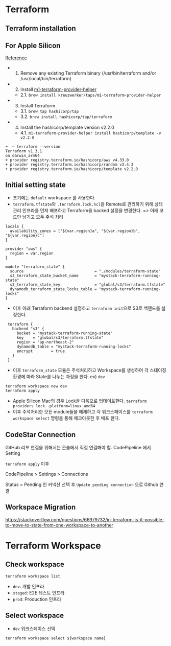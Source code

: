 # Terraform

## Terraform installation

## For Apple Silicon

[Reference](https://discuss.hashicorp.com/t/template-v2-2-0-does-not-have-a-package-available-mac-m1/35099/4)

- 1. Remove any existing Terraform binary (/usr/bin/terraform and/or /usr/local/bin/terraform)
- 2. Install [m1-terraform-provider-helper](https://github.com/kreuzwerker/m1-terraform-provider-helper)
  - 2.1. `brew install kreuzwerker/taps/m1-terraform-provider-helper`
- 3. Install Terraform
  - 3.1. `brew tap hashicorp/tap`
  - 3.2. `brew install hashicorp/tap/terraform`
- 4. Install the hashicorp/template version v2.2.0
  - 4.1. `m1-terraform-provider-helper install hashicorp/template -v v2.2.0`

```
➜  ~ terraform --version
Terraform v1.3.1
on darwin_arm64
+ provider registry.terraform.io/hashicorp/aws v4.33.0
+ provider registry.terraform.io/hashicorp/random v3.4.3
+ provider registry.terraform.io/hashicorp/template v2.2.0
```

## Initial setting state

- 초기에는 `default` workspace 를 사용한다.
- `terraform.tfstate`와 `.terraform.lock.hcl`을 Remote로 관리하기 위해 상태관리 인프라를 먼저 배포하고 Terraform을 backed 설정을 변경한다. => 아래 코드만 남기고 모두 주석 처리

```hcl
locals {
  availability_zones = ["${var.region}a", "${var.region}b", "${var.region}c"]
}

provider "aws" {
  region = var.region
}

module "terraform_state" {
  source                               = "./modules/terraform-state"
  s3_terraform_state_bucket_name       = "mystack-terraform-running-state"
  s3_terraform_state_key               = "global/s3/terraform.tfstate"
  dynamodb_terraform_state_locks_table = "mystack-terraform-running-locks"
}

```

- 이후 아래 Terraform backend 설정하고 `terraform init`으로 S3로 백엔드를 설정한다.

```hcl
 terraform {
   backend "s3" {
     bucket = "mystack-terraform-running-state"
     key    = "global/s3/terraform.tfstate"
     region = "ap-northeast-2"
     dynamodb_table = "mystack-terraform-running-locks"
     encrypt        = true
   }
 }
```

- 이후 `terraform_state` 모듈은 주석처리하고 Workspace를 생성하여 각 스테이징 환경에 따라 State를 나누는 과정을 한다. ex) `dev`

```
terraform workspace new dev
terraform apply
```

- Apple Silicon Mac의 경우 Lock을 다음으로 업데이트한다. `terraform providers lock -platform=linux_amd64`
- 이후 주석처리한 모든 module들을 해제하고 각 워크스페이스를 `terraform workspace select` 명령을 통해 체크아웃한 후 배포 한다.

## CodeStar Connection

GitHub 리포 연결을 위해서는 콘솔에서 직접 연결해야 함. CodePipeline 에서 Setting

`terraform apply` 이후

CodePipeline > Settings > Connections

Status = Pending 인 커넥션 선택 후 `Update pending connection` 으로 Github 연결

## Workspace Migration

<https://stackoverflow.com/questions/66979732/in-terraform-is-it-possible-to-move-to-state-from-one-workspace-to-another>

# Terraform Workspace

## Check workspace

```
terraform workspace list
```

- `dev`: 개발 인프라
- `staged`: E2E 테스트 인프라
- `prod`: Production 인프라

## Select workspace

- `dev` 워크스페이스 선택

```
terraform workspace select ${workspace name}
```
